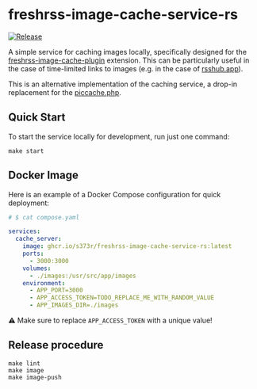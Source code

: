 # freshrss-image-cache-service-rs

[![Release](https://ghcr-badge.egpl.dev/s373r/freshrss-image-cache-service-rs/latest_tag?label=Release)](https://github.com/kamu-data/kamu-cli/releases/latest)

A simple service for caching images locally, specifically designed for
the [freshrss-image-cache-plugin](https://github.com/Victrid/freshrss-image-cache-plugin) extension. This can be
particularly useful in the case of time-limited links to images (e.g. in the case of [rsshub.app](https://rsshub.app/)).

This is an alternative implementation of the caching service, a drop-in replacement for
the [piccache.php](https://github.com/Victrid/freshrss-image-cache-plugin/blob/master/piccache.php.example).

## Quick Start

To start the service locally for development, run just one command:

```shell
make start
```

## Docker Image

Here is an example of a Docker Compose configuration for quick deployment:

```yaml
# $ cat compose.yaml

services:
  cache_server:
    image: ghcr.io/s373r/freshrss-image-cache-service-rs:latest
    ports:
      - 3000:3000
    volumes:
      - ./images:/usr/src/app/images
    environment:
      - APP_PORT=3000
      - APP_ACCESS_TOKEN=TODO_REPLACE_ME_WITH_RANDOM_VALUE
      - APP_IMAGES_DIR=./images
```

⚠️ Make sure to replace `APP_ACCESS_TOKEN` with a unique value!

## Release procedure

```shell
make lint
make image
make image-push
```
